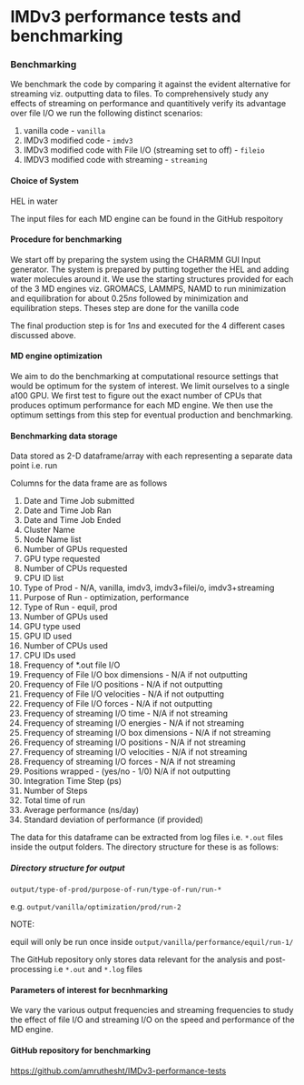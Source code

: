 # IMDv3 performance tests and benchmarking

### Benchmarking

We benchmark the code by comparing it against the evident alternative for streaming viz. outputting data to files. To comprehensively study any effects of streaming on performance and quantitively verify its advantage over file I/O we run the following distinct scenarios:

1. vanilla code - `vanilla`
2. IMDv3 modified code - `imdv3`
3. IMDv3 modified code with File I/O (streaming set to off) - `fileio`
4. IMDV3 modified code with streaming - `streaming`

#### Choice of System

HEL in water

The input files for each MD engine can be found in the GitHub respoitory

#### Procedure for benchmarking

We start off by preparing the system using the CHARMM GUI Input generator. The system is prepared by putting together the HEL and adding water molecules around it. We use the starting structures provided for each of the 3 MD engines viz. GROMACS, LAMMPS, NAMD to run minimization and equilibration for about $0.25 ns$ followed by minimization and equilibration steps. Theses step are done for the vanilla code

The final production step is for $1 ns$ and executed for the 4 different cases discussed above.

#### MD engine optimization

We aim to do the benchmarking at computational resource settings that would be optimum for the system of interest. We limit ourselves to a single a100 GPU. We first test to figure out the exact number of CPUs that produces optimum performance for each MD engine. We then use the optimum settings from this step for eventual production and benchmarking.

#### Benchmarking data storage

Data stored as 2-D dataframe/array with each representing a separate data point i.e. run

Columns for the data frame are as follows

1. Date and Time Job submitted
2. Date and Time Job Ran
3. Date and Time Job Ended
4. Cluster Name
5. Node Name list
6. Number of GPUs requested
7. GPU type requested
8. Number of CPUs requested
9. CPU ID list
10. Type of Prod - N/A, vanilla, imdv3, imdv3+filei/o, imdv3+streaming
11. Purpose of Run - optimization, performance
12. Type of Run - equil, prod
13. Number of GPUs used
14. GPU type used
15. GPU ID used
16. Number of CPUs used
17. CPU IDs used
18. Frequency of *.out file I/O
19. Frequency of File I/O box dimensions - N/A if not outputting
20. Frequency of File I/O positions - N/A if not outputting
21. Frequency of File I/O velocities - N/A if not outputting
22. Frequency of File I/O forces - N/A if not outputting
23. Frequency of streaming I/O time - N/A if not streaming
24. Frequency of streaming I/O energies - N/A if not streaming
25. Frequency of streaming I/O box dimensions - N/A if not streaming
26. Frequency of streaming I/O positions - N/A if not streaming
27. Frequency of streaming I/O velocities - N/A if not streaming
28. Frequency of streaming I/O forces - N/A if not streaming
29. Positions wrapped - (yes/no - 1/0) N/A if not outputting
30. Integration Time Step (ps)
31. Number of Steps
32. Total time of run
33. Average performance (ns/day)
34. Standard deviation of performance (if provided)

The data for this dataframe can be extracted from log files i.e. `*.out` files inside the output folders. The directory structure for these is as follows: 

##### Directory structure for output

`output/type-of-prod/purpose-of-run/type-of-run/run-*`

e.g. `output/vanilla/optimization/prod/run-2`

NOTE: 

equil will only be run once inside `output/vanilla/performance/equil/run-1/`

The GitHub repository only stores data relevant for the analysis and post-processing i.e `*.out` and `*.log` files

#### Parameters of interest for becnhmarking

We vary the various output frequencies and streaming frequencies to study the effect of file I/O and streaming I/O on the speed and performance of the MD engine.

#### GitHub repository for benchmarking
https://github.com/amruthesht/IMDv3-performance-tests 